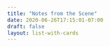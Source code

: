 ```yaml
---
title: "Notes from the Scene"
date: 2020-06-26T17:15:01-07:00
draft: false
layout: list-with-cards
---
```

